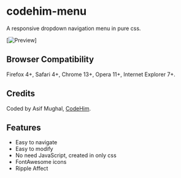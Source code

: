 # codehim-menu
A responsive dropdown navigation menu in pure css.

[![Preview](https://3.bp.blogspot.com/-65Pyxvw-fh0/W2bjjUn_ZuI/AAAAAAAABrk/YAbT2Hb0sKoYYD5sqZ5jXwuSO-7hsNWOgCLcBGAs/s640/Codehim%2Bnavigation%2BView.jpg)]

## Browser Compatibility

Firefox 4+, Safari 4+, Chrome 13+, Opera 11+, Internet Explorer 7+.

## Credits

Coded by Asif Mughal, [CodeHim](https://www.codehim.com).

## Features
* Easy to navigate
* Easy to modify
* No need JavaScript, created in only css
* FontAwesome icons
* Ripple Affect
